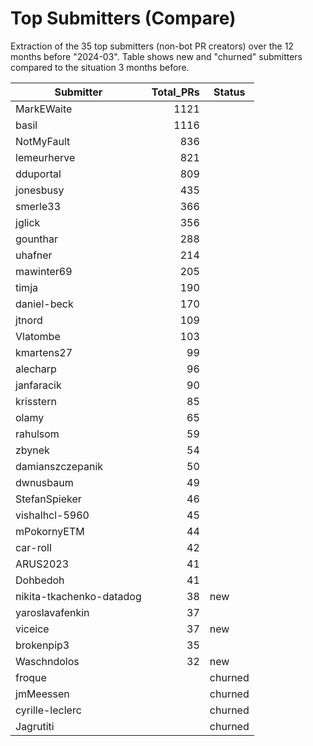 # Top Submitters (Compare)

Extraction of the 35 top submitters (non-bot PR creators) 
over the 12 months before "2024-03".
Table shows new and "churned" submitters compared 
to the situation 3 months before.


| Submitter                | Total_PRs | Status  |
| ------------------------ | --------: | ------- |
| MarkEWaite               |      1121 |         |
| basil                    |      1116 |         |
| NotMyFault               |       836 |         |
| lemeurherve              |       821 |         |
| dduportal                |       809 |         |
| jonesbusy                |       435 |         |
| smerle33                 |       366 |         |
| jglick                   |       356 |         |
| gounthar                 |       288 |         |
| uhafner                  |       214 |         |
| mawinter69               |       205 |         |
| timja                    |       190 |         |
| daniel-beck              |       170 |         |
| jtnord                   |       109 |         |
| Vlatombe                 |       103 |         |
| kmartens27               |        99 |         |
| alecharp                 |        96 |         |
| janfaracik               |        90 |         |
| krisstern                |        85 |         |
| olamy                    |        65 |         |
| rahulsom                 |        59 |         |
| zbynek                   |        54 |         |
| damianszczepanik         |        50 |         |
| dwnusbaum                |        49 |         |
| StefanSpieker            |        46 |         |
| vishalhcl-5960           |        45 |         |
| mPokornyETM              |        44 |         |
| car-roll                 |        42 |         |
| ARUS2023                 |        41 |         |
| Dohbedoh                 |        41 |         |
| nikita-tkachenko-datadog |        38 | new     |
| yaroslavafenkin          |        37 |         |
| viceice                  |        37 | new     |
| brokenpip3               |        35 |         |
| Waschndolos              |        32 | new     |
| froque                   |           | churned |
| jmMeessen                |           | churned |
| cyrille-leclerc          |           | churned |
| Jagrutiti                |           | churned |
